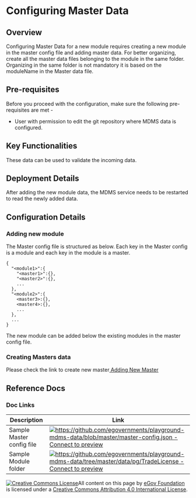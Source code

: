 # Configuring Master Data

## Overview

Configuring Master Data for a new module requires creating a new module in the master config file and adding master data. For better organizing, create all the master data files belonging to the module in the same folder. Organizing in the same folder is not mandatory it is based on the moduleName in the Master data file.

## Pre-requisites

Before you proceed with the configuration, make sure the following pre-requisites are met -

* User with permission to edit the git repository where MDMS data is configured.

## Key Functionalities

These data can be used to validate the incoming data.

## Deployment Details

After adding the new module data, the MDMS service needs to be restarted to read the newly added data.

## Configuration Details

### **Adding new module**

The Master config file is structured as below. Each key in the Master config is a module and each key in the module is a master.

```
{
  "<module1>":{
    "<master1>":{},
    "<master2>":{},
    ...
  },
  "<module2>":{
    <master3>:{},
    <master4>:{},
    ...
  },
  ...
}
```

The new module can be added below the existing modules in the master config file.

### **Creating Masters data**

Please check the link to create new master[ Adding New Master](https://digit-discuss.atlassian.net/wiki/spaces/DD/pages/644874241/Adding+New+Master)

## Reference Docs

### Doc Links

| Description               | Link                                                                                                                                                                                                                                                |
| ------------------------- | --------------------------------------------------------------------------------------------------------------------------------------------------------------------------------------------------------------------------------------------------- |
| Sample Master config file | [![](https://github.githubassets.com/favicon.ico)https://github.com/egovernments/playground-mdms-data/blob/master/master-config.json - Connect to preview](https://github.com/egovernments/playground-mdms-data/blob/master/master-config.json)     |
| Sample Module folder      | [![](https://github.githubassets.com/favicon.ico)https://github.com/egovernments/playground-mdms-data/tree/master/data/pg/TradeLicense - Connect to preview](https://github.com/egovernments/playground-mdms-data/tree/master/data/pg/TradeLicense) |

[![Creative Commons License](https://i.creativecommons.org/l/by/4.0/80x15.png)](http://creativecommons.org/licenses/by/4.0/)All content on this page by [eGov Foundation ](https://egov.org.in/)is licensed under a [Creative Commons Attribution 4.0 International License](http://creativecommons.org/licenses/by/4.0/).
